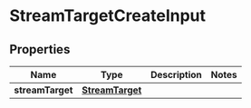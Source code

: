 
# StreamTargetCreateInput

## Properties
Name | Type | Description | Notes
------------ | ------------- | ------------- | -------------
**streamTarget** | [**StreamTarget**](StreamTarget.md) |  | 



